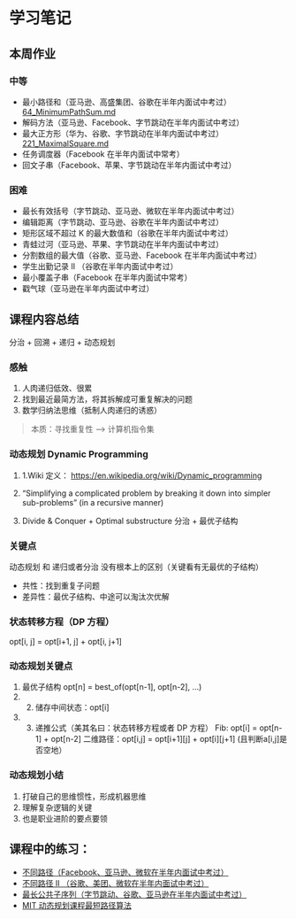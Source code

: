 # 学习笔记

## 本周作业

### 中等

- 最小路径和（亚马逊、高盛集团、谷歌在半年内面试中考过）[64_MinimumPathSum.md](https://github.com/shenlu89/algorithm012/blob/master/Week_01/64_MinimumPathSum.md)
- 解码方法（亚马逊、Facebook、字节跳动在半年内面试中考过）
- 最大正方形（华为、谷歌、字节跳动在半年内面试中考过）[221_MaximalSquare.md](https://github.com/shenlu89/algorithm012/blob/master/Week_01/221_MaximalSquare.md)
- 任务调度器（Facebook 在半年内面试中常考）
- 回文子串（Facebook、苹果、字节跳动在半年内面试中考过）

### 困难

- 最长有效括号（字节跳动、亚马逊、微软在半年内面试中考过）
- 编辑距离（字节跳动、亚马逊、谷歌在半年内面试中考过）
- 矩形区域不超过 K 的最大数值和（谷歌在半年内面试中考过）
- 青蛙过河（亚马逊、苹果、字节跳动在半年内面试中考过）
- 分割数组的最大值（谷歌、亚马逊、Facebook 在半年内面试中考过）
- 学生出勤记录 II （谷歌在半年内面试中考过）
- 最小覆盖子串（Facebook 在半年内面试中常考）
- 戳气球（亚马逊在半年内面试中考过）

## 课程内容总结

分治 + 回溯 + 递归 + 动态规划

### 感触

1. 人肉递归低效、很累
2. 找到最近最简方法，将其拆解成可重复解决的问题
3. 数学归纳法思维（抵制人肉递归的诱惑）

>本质：寻找重复性 —> 计算机指令集

### 动态规划 Dynamic Programming

1. 1.Wiki 定义：
https://en.wikipedia.org/wiki/Dynamic_programming

2. “Simplifying a complicated problem by breaking it down into
simpler sub-problems”
(in a recursive manner)

3. Divide & Conquer + Optimal substructure
 分治 + 最优子结构

### 关键点

动态规划 和 递归或者分治 没有根本上的区别（关键看有无最优的子结构） 

- 共性：找到重复子问题
- 差异性：最优子结构、中途可以淘汰次优解

### 状态转移方程（DP 方程）

opt[i, j] = opt[i+1, j] + opt[i, j+1]

### 动态规划关键点

1. 最优子结构 opt[n] = best_of(opt[n-1], opt[n-2], …)
2. 2. 储存中间状态：opt[i]
3. 3. 递推公式（美其名曰：状态转移方程或者 DP 方程）
Fib: opt[i] = opt[n-1] + opt[n-2]
二维路径：opt[i,j] = opt[i+1][j] + opt[i][j+1] (且判断a[i,j]是否空地）

### 动态规划小结

1. 打破自己的思维惯性，形成机器思维
2. 理解复杂逻辑的关键
3. 也是职业进阶的要点要领

## 课程中的练习：

- [不同路径（Facebook、亚马逊、微软在半年内面试中考过）](https://leetcode-cn.com/problems/unique-paths/)
- [不同路径 II （谷歌、美团、微软在半年内面试中考过）](https://leetcode-cn.com/problems/unique-paths-ii/)
- [最长公共子序列（字节跳动、谷歌、亚马逊在半年内面试中考过）](https://leetcode-cn.com/problems/longest-common-subsequence/)
- [MIT 动态规划课程最短路径算法 ](https://www.bilibili.com/video/av53233912?from=search&seid=2847395688604491997)